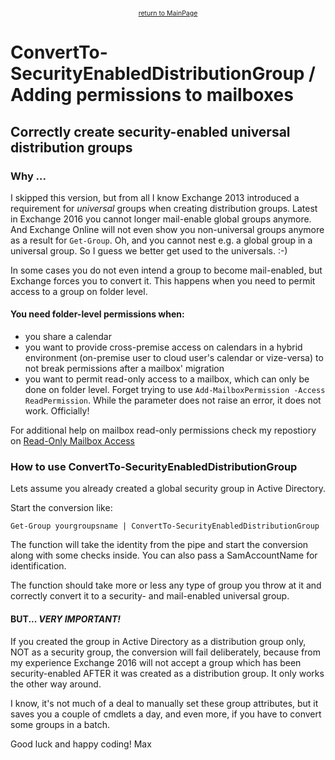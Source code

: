 <center><a href="https://otterkring.github.io/MainPage" style="font-size:75%;">return to MainPage</a></center>

# ConvertTo-SecurityEnabledDistributionGroup / Adding permissions to mailboxes
## Correctly create security-enabled universal distribution groups



### Why ...

I skipped this version, but from all I know Exchange 2013 introduced a requirement for _universal_ groups when creating distribution groups. Latest in Exchange 2016 you cannot longer mail-enable global groups anymore. And Exchange Online will not even show you non-universal groups anymore as a result for `Get-Group`. Oh, and you cannot nest e.g. a global group in a universal group. So I guess we better get used to the universals. :-)

In some cases you do not even intend a group to become mail-enabled, but Exchange forces you to convert it. This happens when you need to permit access to a group on folder level.

#### You need folder-level permissions when:
- you share a calendar
- you want to provide cross-premise access on calendars in a hybrid environment (on-premise user to cloud user's calendar or vize-versa) to not break permissions after a mailbox' migration
- you want to permit read-only access to a mailbox, which can only be done on folder level. Forget trying to use `Add-MailboxPermission -Access ReadPermission`. While the parameter does not raise an error, it does not work. Officially!

For additional help on mailbox read-only permissions check my repostiory on [Read-Only Mailbox Access](https://otterkring.github.io/PS_ReadOnlyMailboxAccess/)

### How to use ConvertTo-SecurityEnabledDistributionGroup

Lets assume you already created a global security group in Active Directory.

Start the conversion like:

`Get-Group yourgroupsname | ConvertTo-SecurityEnabledDistributionGroup`

The function will take the identity from the pipe and start the conversion along with some checks inside. You can also pass a SamAccountName for identification.

The function should take more or less any type of group you throw at it and correctly convert it to a security- and mail-enabled universal group.

#### BUT... *VERY IMPORTANT!*

If you created the group in Active Directory as a distribution group only, NOT as a security group, the conversion will fail deliberately, because from my experience Exchange 2016 will not accept a group which has been security-enabled AFTER it was created as a distribution group. It only works the other way around.




I know, it's not much of a deal to manually set these group attributes, but it saves you a couple of cmdlets a day, and even more, if you have to convert some groups in a batch.


Good luck and happy coding!
Max
